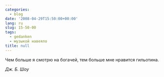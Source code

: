 ```yaml
---
categories:
  - blog
date: '2008-04-29T15:50:00+00:00'
lang: ru
slug: 15-50-00
tags:
  - gedanken
  - музыкой навеяло
title: null
---
```




Чем больше я смотрю на богачей, тем больше мне нравится гильотина.

_Дж. Б. Шоу_